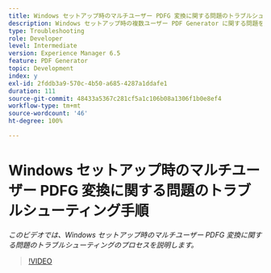 ```yaml
---
title: Windows セットアップ時のマルチユーザー PDFG 変換に関する問題のトラブルシューティング手順
description: Windows セットアップ時の複数ユーザー PDF Generator に関する問題をトラブルシューティングします。
type: Troubleshooting
role: Developer
level: Intermediate
version: Experience Manager 6.5
feature: PDF Generator
topic: Development
index: y
exl-id: 2fddb3a9-570c-4b50-a685-4287a1ddafe1
duration: 111
source-git-commit: 48433a5367c281cf5a1c106b08a1306f1b0e8ef4
workflow-type: tm+mt
source-wordcount: '46'
ht-degree: 100%

---
```


# Windows セットアップ時のマルチユーザー PDFG 変換に関する問題のトラブルシューティング手順

*このビデオでは、Windows セットアップ時のマルチユーザー PDFG 変換に関する問題のトラブルシューティングのプロセスを説明します。*

>[!VIDEO](https://video.tv.adobe.com/v/335550?quality=12&learn=on)
